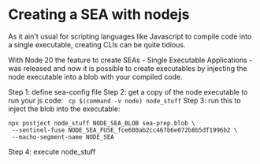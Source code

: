 # Creating a SEA with nodejs

As it ain't usual for scripting languages like Javascript to compile code into a single executable, creating CLIs can be quite tidious.

With Node 20 the feature to create SEAs - Single Executable Applications - was released and now it is possible to create executables by injecting the node executable into a blob with your compiled code.

Step 1: define sea-config file
Step 2: get a copy of the node executable to run your js code: ` cp $(command -v node) node_stuff`
Step 3: run this to inject the blob into the executable: 
```
npx postject node_stuff NODE_SEA_BLOB sea-prep.blob \
 --sentinel-fuse NODE_SEA_FUSE_fce680ab2cc467b6e072b8b5df1996b2 \
 --macho-segment-name NODE_SEA
 ```
Step 4: execute node_stuff
